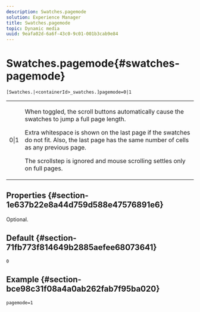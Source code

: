 ```yaml
---
description: Swatches.pagemode
solution: Experience Manager
title: Swatches.pagemode
topic: Dynamic media
uuid: 9eafa02d-6a6f-43c0-9c01-001b3cab9e84
---
```


# Swatches.pagemode{#swatches-pagemode}

 `[Swatches.|<containerId>_swatches.]pagemode=0|1`

<table id="table_52306D2150BC4EE2BD4CE4C718E96CC0"> 
 <tbody> 
  <tr> 
   <td colname="col1"> <p> <span class="codeph"> 0|1 </span> </p> </td> 
   <td colname="col2"> <p> When toggled, the scroll buttons automatically cause the swatches to jump a full page length. </p> <p>Extra whitespace is shown on the last page if the swatches do not fit. Also, the last page has the same number of cells as any previous page. </p> <p>The scrollstep is ignored and mouse scrolling settles only on full pages. </p> </td> 
  </tr> 
 </tbody> 
</table>

## Properties {#section-1e637b22e8a44d759d588e47576891e6}

Optional.

## Default {#section-71fb773f814649b2885aefee68073641}

`0`

## Example {#section-bce98c31f08a4a0ab262fab7f95ba020}

`pagemode=1` 
